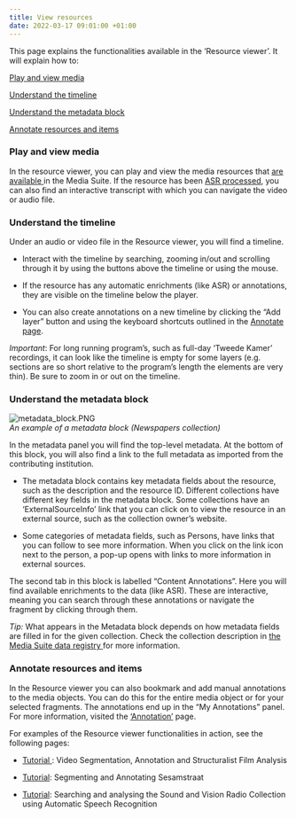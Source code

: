 ```yaml
---
title: View resources
date: 2022-03-17 09:01:00 +01:00
---
```


This page explains the functionalities available in the ‘Resource viewer’. It will explain how to:

[Play and view media](#play-view)

[Understand the timeline](#timeline)

[Understand the metadata block](#metadata)

[Annotate resources and items](#annotate)

### 

### <a name="play-view"></a> Play and view media

In the resource viewer, you can play and view the media resources that [are available ](https://mediasuite.clariah.nl/documentation/faq/can-play-view)in the Media Suite. If the resource has  been [ASR processed](https://mediasuite.clariah.nl/documentation/glossary/transcription), you can also find an interactive transcript with which you can navigate the video or audio file.

### <a name="timeline"></a> Understand the timeline

Under an audio or video file in the Resource viewer, you will find a timeline.

* Interact with the timeline by searching, zooming in/out and scrolling through it by using the buttons above the timeline or using the mouse.

* If the resource has any automatic enrichments (like ASR) or annotations, they are visible on the timeline below the player.

* You can also create annotations on a new timeline by clicking the “Add layer” button and using the keyboard shortcuts outlined in the [Annotate page](https://mediasuite.clariah.nl/documentation/howtos/annotate).

*Important*: For long running program’s, such as full-day ‘Tweede Kamer’ recordings, it can look like the timeline is empty for some layers (e.g. sections are so short relative to the program’s length the elements are very thin). Be sure to zoom in or out on the timeline.

### <a name="metadata"></a> Understand the metadata block

![metadata_block.PNG](/uploads/metadata_block.PNG)
\
*An example of a metadata block (Newspapers collection)*

In the metadata panel you will find the top-level metadata. At the bottom of this block, you will also find a link to the full metadata as imported from the contributing institution.

* The metadata block contains key metadata fields about the resource, such as the description and the resource ID. Different collections have different key fields in the metadata block. Some collections have an ‘ExternalSourceInfo’ link that you can click on to view the resource in an external source, such as the collection owner’s website.

* Some categories of metadata fields, such as Persons, have links that you can follow to see more information. When you click on the link icon next to the person, a pop-up opens with links to more information in external sources.

The second tab in this block is labelled “Content Annotations”. Here you will find available enrichments to the data (like ASR). These are interactive, meaning you can search through these annotations or navigate the fragment by clicking through them.

*Tip:* What appears in the Metadata block depends on how metadata fields are filled in for the given collection. Check the collection description in [the Media Suite data registry ](https://mediasuitedata.clariah.nl/)for more information.

### <a name="annotate"></a> Annotate resources and items

In the Resource viewer you can also bookmark and add manual annotations to the media objects. You can do this for the entire media object or for your selected fragments. The annotations end up in the “My Annotations” panel. For more information, visited the [‘Annotation’](https://mediasuite.clariah.nl/documentation/howtos/annotate) page.

For examples of the Resource viewer functionalities in action, see the following pages:

* [Tutorial ](https://mediasuite.clariah.nl/learn/subject-tutorials/media-suite-tutorial-video-segmentation-annotation-and-structuralist-film-analysis): Video Segmentation, Annotation and Structuralist Film Analysis

* [Tutorial](https://mediasuite.clariah.nl/learn/subject-tutorials/tutorial-segmenting-and-annotating-sesamstraat): Segmenting and Annotating Sesamstraat

* [Tutorial](https://mediasuite.clariah.nl/learn/subject-tutorials/tutorial-searching-and-analysing-the-sound-and-vision-radio-collection-using-automatic-speech-recognition): Searching and analysing the Sound and Vision Radio Collection using Automatic Speech Recognition